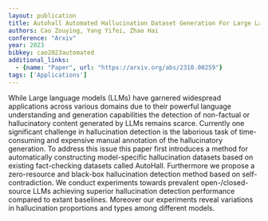 ```yaml
---
layout: publication
title: Autohall Automated Hallucination Dataset Generation For Large Language Models
authors: Cao Zouying, Yang Yifei, Zhao Hai
conference: "Arxiv"
year: 2023
bibkey: cao2023automated
additional_links:
  - {name: "Paper", url: "https://arxiv.org/abs/2310.00259"}
tags: ['Applications']
---
```

While Large language models (LLMs) have garnered widespread applications across various domains due to their powerful language understanding and generation capabilities the detection of non-factual or hallucinatory content generated by LLMs remains scarce. Currently one significant challenge in hallucination detection is the laborious task of time-consuming and expensive manual annotation of the hallucinatory generation. To address this issue this paper first introduces a method for automatically constructing model-specific hallucination datasets based on existing fact-checking datasets called AutoHall. Furthermore we propose a zero-resource and black-box hallucination detection method based on self-contradiction. We conduct experiments towards prevalent open-/closed-source LLMs achieving superior hallucination detection performance compared to extant baselines. Moreover our experiments reveal variations in hallucination proportions and types among different models.
